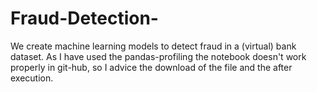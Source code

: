 # Fraud-Detection-
We create machine learning models to detect fraud in a (virtual) bank dataset. As I have used the pandas-profiling the notebook doesn't work properly in git-hub, so I advice the download of the file and the after execution. 
